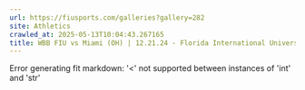 ```yaml
---
url: https://fiusports.com/galleries?gallery=282
site: Athletics
crawled_at: 2025-05-13T10:04:43.267165
title: WBB FIU vs Miami (OH) | 12.21.24 - Florida International University
---
```


Error generating fit markdown: '<' not supported between instances of 'int' and 'str'